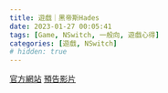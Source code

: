 ```yaml
---
title: 遊戲｜黑帝斯Hades
date: 2023-01-27 00:05:41
tags: [Game, NSwitch, 一般向, 遊戲心得]
categories: [遊戲, NSwitch]
# hidden: true
---
```

[官方網站](https://www.supergiantgames.com/games/hades/)
[預告影片](https://youtube.com/watch?v=hsi7BMIp0Js&si=EnSIkaIECMiOmarE)